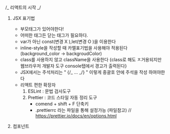 /_ 리액트의 시작 _/

1. JSX 표기법
   - 부모태그가 있어야한다!
   - 어떠한 태그든 닫는 태그가 필요하다.
   - var가 아닌 const(변경 X ),let(변경 O )을 이용한다
   - inline-style을 작성할 때 카멜표기법을 사용해야 적용된다 (background_color -> backgroudColor)
   - class를 사용하지 않고 className을 사용한다 {class로 해도 ㅈ거용되지만 웹브라우저 개발자 도구 console탭에서 경고가 출력된다}
   - JSX에서는 주석처리는 " {/_ ... _/} " 이렇게 중괄호 안에 주석을 작성 하여야한다
   - 리액트 편한 확장자
     1. ESLint : 문법 검사도구
     2. Prettier : 코드 스타일 자동 정리 도구 
        - comend + shift + F 단축키
        - .prettierrc 라는 파일을 통해 설정가능 (파일참고) // https://prettier.io/docs/en/options.html

2. 컴포넌트
